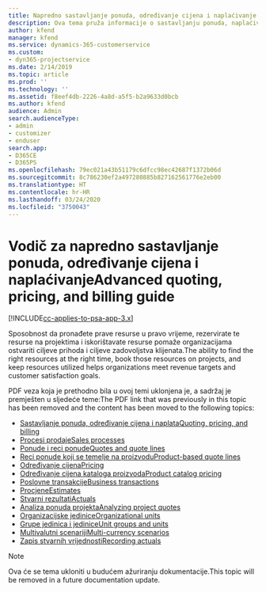 ```yaml
---
title: Napredno sastavljanje ponuda, određivanje cijena i naplaćivanje
description: Ova tema pruža informacije o sastavljanju ponuda, naplaćivanju i određivanju cijena u programu Project Service Automation.
author: kfend
manager: kfend
ms.service: dynamics-365-customerservice
ms.custom:
- dyn365-projectservice
ms.date: 2/14/2019
ms.topic: article
ms.prod: ''
ms.technology: ''
ms.assetid: f8eef4db-2226-4a8d-a5f5-b2a9633d0bcb
ms.author: kfend
audience: Admin
search.audienceType:
- admin
- customizer
- enduser
search.app:
- D365CE
- D365PS
ms.openlocfilehash: 79ec021a43b51179c6dfcc98ec42687f1372b06d
ms.sourcegitcommit: 8c786230ef2a497280885b827162561776e2eb00
ms.translationtype: HT
ms.contentlocale: hr-HR
ms.lasthandoff: 03/24/2020
ms.locfileid: "3750043"
---
```

# <a name="advanced-quoting-pricing-and-billing-guide"></a><span data-ttu-id="df064-103">Vodič za napredno sastavljanje ponuda, određivanje cijena i naplaćivanje</span><span class="sxs-lookup"><span data-stu-id="df064-103">Advanced quoting, pricing, and billing guide</span></span>

[!INCLUDE[cc-applies-to-psa-app-3.x](../../includes/cc-applies-to-psa-app-3x.md)]

<span data-ttu-id="df064-104">Sposobnost da pronađete prave resurse u pravo vrijeme, rezervirate te resurse na projektima i iskorištavate resurse pomaže organizacijama ostvariti ciljeve prihoda i ciljeve zadovoljstva klijenata.</span><span class="sxs-lookup"><span data-stu-id="df064-104">The ability to find the right resources at the right time, book those resources on projects, and keep resources utilized helps organizations meet revenue targets and customer satisfaction goals.</span></span> 

<span data-ttu-id="df064-105">PDF veza koja je prethodno bila u ovoj temi uklonjena je, a sadržaj je premješten u sljedeće teme:</span><span class="sxs-lookup"><span data-stu-id="df064-105">The PDF link that was previously in this topic has been removed and the content has been moved to the following topics:</span></span>

- [<span data-ttu-id="df064-106">Sastavljanje ponuda, određivanje cijena i naplata</span><span class="sxs-lookup"><span data-stu-id="df064-106">Quoting, pricing, and billing</span></span>](../quote-bill-price.md)
- [<span data-ttu-id="df064-107">Procesi prodaje</span><span class="sxs-lookup"><span data-stu-id="df064-107">Sales processes</span></span>](../basic-sales-process.md)
- [<span data-ttu-id="df064-108">Ponude i reci ponude</span><span class="sxs-lookup"><span data-stu-id="df064-108">Quotes and quote lines</span></span>](../basic-quote-lines.md)
- [<span data-ttu-id="df064-109">Reci ponude koji se temelje na proizvodu</span><span class="sxs-lookup"><span data-stu-id="df064-109">Product-based quote lines</span></span>](../product-based-quote-lines.md)
- [<span data-ttu-id="df064-110">Određivanje cijena</span><span class="sxs-lookup"><span data-stu-id="df064-110">Pricing</span></span>](../basic-pricing.md)
- [<span data-ttu-id="df064-111">Određivanje cijena kataloga proizvoda</span><span class="sxs-lookup"><span data-stu-id="df064-111">Product catalog pricing</span></span>](../product-catalog-pricing.md)
- [<span data-ttu-id="df064-112">Poslovne transakcije</span><span class="sxs-lookup"><span data-stu-id="df064-112">Business transactions</span></span>](../basic-business-transactions.md)
- [<span data-ttu-id="df064-113">Procjene</span><span class="sxs-lookup"><span data-stu-id="df064-113">Estimates</span></span>](../estimates.md)
- [<span data-ttu-id="df064-114">Stvarni rezultati</span><span class="sxs-lookup"><span data-stu-id="df064-114">Actuals</span></span>](../actuals.md)
- [<span data-ttu-id="df064-115">Analiza ponuda projekta</span><span class="sxs-lookup"><span data-stu-id="df064-115">Analyzing project quotes</span></span>](../basic-analyzing-quotes.md)
- [<span data-ttu-id="df064-116">Organizacijske jedinice</span><span class="sxs-lookup"><span data-stu-id="df064-116">Organizational units</span></span>](../advanced-organizational.md)
- [<span data-ttu-id="df064-117">Grupe jedinica i jedinice</span><span class="sxs-lookup"><span data-stu-id="df064-117">Unit groups and units</span></span>](../advanced-units.md)
- [<span data-ttu-id="df064-118">Multivalutni scenariji</span><span class="sxs-lookup"><span data-stu-id="df064-118">Multi-currency scenarios</span></span>](../advanced-currency.md)
- [<span data-ttu-id="df064-119">Zapis stvarnih vrijednosti</span><span class="sxs-lookup"><span data-stu-id="df064-119">Recording actuals</span></span>](../advanced-actuals.md)

> [!NOTE]
> <span data-ttu-id="df064-120">Ova će se tema ukloniti u budućem ažuriranju dokumentacije.</span><span class="sxs-lookup"><span data-stu-id="df064-120">This topic will be removed in a future documentation update.</span></span> 
